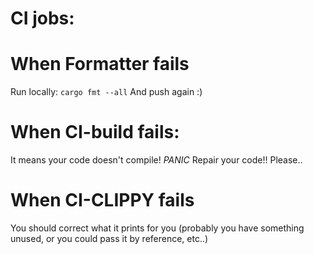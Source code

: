 # CI jobs:


# When Formatter fails
 Run locally:
`
cargo fmt --all
`
And push again :)

# When CI-build fails:
It means your code doesn't compile! *PANIC*
Repair your code!! Please..

# When CI-CLIPPY fails
You should correct what it prints for you (probably you have something unused, or you could pass it by reference, etc..)
